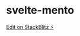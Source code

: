 # svelte-mento

[Edit on StackBlitz ⚡️](https://stackblitz.com/edit/sveltejs-kit-template-default-uu9gmd)